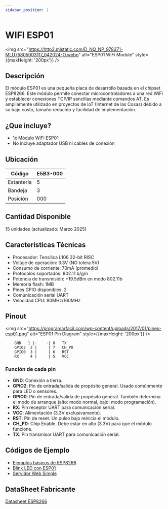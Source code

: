 ```yaml
---
sidebar_position: 1
---
```


# WIFI ESP01

<img src="https://http2.mlstatic.com/D_NQ_NP_978371-MLU75805003117_042024-O.webp" alt="ESP01 WiFi Module" style={{maxHeight: '200px'}} />

## Descripción

El módulo ESP01 es una pequeña placa de desarrollo basada en el chipset ESP8266. Este módulo permite conectar microcontroladores a una red WiFi y establecer conexiones TCP/IP sencillas mediante comandos AT. Es ampliamente utilizado en proyectos de IoT (Internet de las Cosas) debido a su bajo costo, tamaño reducido y facilidad de implementación.

## ¿Que incluye?

- 1x Módulo WiFi ESP01
- No incluye adaptador USB ni cables de conexión

## Ubicación

| Código     | E5B3-000 |
| ---------- | -------- |
| Estantería | 5        |
| Bandeja    | 3        |
| Posición   | 000      |

## Cantidad Disponible

15 unidades (actualizado: Marzo 2025)

## Características Técnicas

- Procesador: Tensilica L106 32-bit RISC
- Voltaje de operación: 3.3V (NO tolera 5V)
- Consumo de corriente: 70mA (promedio)
- Protocolos soportados: 802.11 b/g/n
- Potencia de transmisión: +19.5dBm en modo 802.11b
- Memoria flash: 1MB
- Pines GPIO disponibles: 2
- Comunicación serial UART
- Velocidad CPU: 80MHz/160MHz

## Pinout

<img src="https://programarfacil.com/wp-content/uploads/2017/01/pines-esp01.png" alt="ESP01 Pin Diagram" style={{maxHeight: '200px'}} />

```
    GND   1 |·    ·| 8   TX
    GPIO2  2 |     | 7   CH_PD
    GPIO0  3 |     | 6   RST
    RX     4 |     | 5   VCC
```

### Función de cada pin

- **GND**: Conexión a tierra.
- **GPIO2**: Pin de entrada/salida de propósito general. Usado comúnmente para LED o sensores.
- **GPIO0**: Pin de entrada/salida de propósito general. También determina el modo de arranque (alto: modo normal, bajo: modo programación).
- **RX**: Pin receptor UART para comunicación serial.
- **VCC**: Alimentación (3.3V exclusivamente).
- **RST**: Pin de reset. Un pulso bajo reinicia el módulo.
- **CH_PD**: Chip Enable. Debe estar en alto (3.3V) para que el módulo funcione.
- **TX**: Pin transmisor UART para comunicación serial.

## Códigos de Ejemplo

- [Ejemplos básicos de ESP8266](https://github.com/esp8266/Arduino)
- [Blink LED con ESP01](https://github.com/esp8266/Arduino/blob/master/libraries/ESP8266WiFi/examples/WiFiClientBasic/WiFiClientBasic.ino)
- [Servidor Web Simple](https://github.com/esp8266/Arduino/blob/master/libraries/ESP8266WebServer/examples/HelloServer/HelloServer.ino)

## DataSheet Fabricante

[Datasheet ESP8266](https://www.espressif.com/sites/default/files/documentation/0a-esp8266ex_datasheet_en.pdf)
